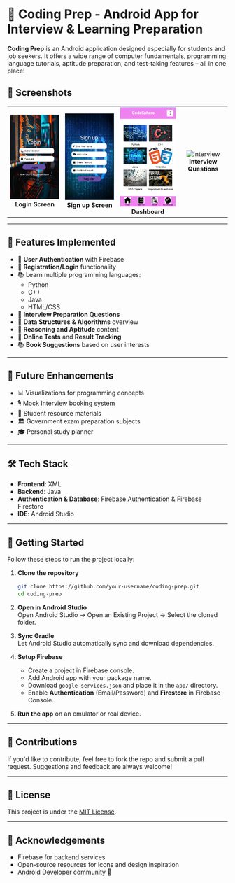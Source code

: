 
# 🚀 Coding Prep - Android App for Interview & Learning Preparation

**Coding Prep** is an Android application designed especially for students and job seekers. It offers a wide range of computer fundamentals, programming language tutorials, aptitude preparation, and test-taking features – all in one place!

## 📸 Screenshots

<table>
  <tr>
    <td align="center">
      <img src="images/login.png" alt="Login" width="200"/><br/>
      <strong>Login Screen</strong>
    </td>
    <td align="center">
      <img src="images/signup.png" alt="Signup" width="200"/><br/>
      <strong>Sign up Screen</strong>
    </td>
    <td align="center">
      <img src="images/home.png" alt="Dashboard" width="200"/><br/>
      <strong>Dashboard</strong>
    </td>
    <td align="center">
      <img src="images/extrs.png" alt="Interview" width="200"/><br/>
      <strong>Interview Questions</strong>
    </td>
  </tr>
</table>



---

## 📱 Features Implemented

- 🔐 **User Authentication** with Firebase
- 📝 **Registration/Login** functionality
- 📚 Learn multiple programming languages:
  - Python
  - C++
  - Java
  - HTML/CSS
- 📘 **Interview Preparation Questions**
- 🧠 **Data Structures & Algorithms** overview
- 📖 **Reasoning and Aptitude** content
- 🧪 **Online Tests** and **Result Tracking**
- 📚 **Book Suggestions** based on user interests

---

## 🔮 Future Enhancements

- 📊 Visualizations for programming concepts  
- 🎙️ Mock Interview booking system  
- 🧾 Student resource materials  
- 🏛️ Government exam preparation subjects  
- 🎓 Personal study planner  

---

## 🛠️ Tech Stack

- **Frontend**: XML  
- **Backend**: Java  
- **Authentication & Database**: Firebase Authentication & Firebase Firestore  
- **IDE**: Android Studio  

---

## 🚀 Getting Started

Follow these steps to run the project locally:

1. **Clone the repository**  
   ```bash
   git clone https://github.com/your-username/coding-prep.git
   cd coding-prep
   ```

2. **Open in Android Studio**  
   Open Android Studio → Open an Existing Project → Select the cloned folder.

3. **Sync Gradle**  
   Let Android Studio automatically sync and download dependencies.

4. **Setup Firebase**  
   - Create a project in Firebase console.
   - Add Android app with your package name.
   - Download `google-services.json` and place it in the `app/` directory.
   - Enable **Authentication** (Email/Password) and **Firestore** in Firebase Console.

5. **Run the app** on an emulator or real device.

---

## 🤝 Contributions

If you'd like to contribute, feel free to fork the repo and submit a pull request. Suggestions and feedback are always welcome!

---

## 📄 License

This project is under the [MIT License](LICENSE).

---

## 🙌 Acknowledgements

- Firebase for backend services  
- Open-source resources for icons and design inspiration  
- Android Developer community 💙

